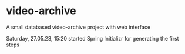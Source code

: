 # video-archive
A small databased video-archive project with web interface

Saturday, 27.05.23, 15:20 started Spring Initializr for generating the first steps
